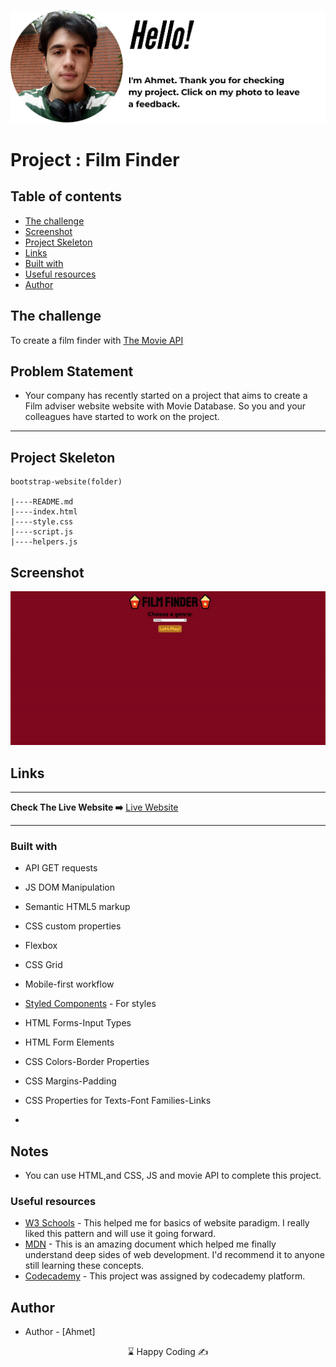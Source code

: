 <p align="center">
<a href="https://www.linkedin.com/in/ahmet-ayd%C4%B1n-2583b1199/" target="_blank"><img src="ahmet.png" alt="screenshot"></a>
</p>



# Project : Film Finder

## Table of contents

  - [The challenge](#the-challenge)
  - [Screenshot](#screenshot)
  - [Project Skeleton ](#project-skeleton)
  - [Links](#links)
  - [Built with](#built-with)
  - [Useful resources](#useful-resources)
- [Author](#author)



## The challenge
To create a film finder with <a href="https://developers.themoviedb.org/3/getting-started/introduction">The Movie API</a>

## Problem Statement

- Your company has recently started on a project that aims to create a Film adviser website website with Movie Database. So you and your colleagues have started to work on the project.
<hr>



## Project Skeleton 

```
bootstrap-website(folder)

|----README.md                   
|----index.html
|----style.css
|----script.js
|----helpers.js

```

## Screenshot
<p align="center">
<a href="https://stately-syrniki-3df6b8.netlify.app/"><img src="film.gif" alt="screenshot"></a>
</p>



## Links
<hr>
<b>Check The Live Website ➡️</b> <a href="https://stately-syrniki-3df6b8.netlify.app/">Live Website</a>
<hr>

### Built with
- API GET requests
- JS DOM Manipulation
- Semantic HTML5 markup
- CSS custom properties
- Flexbox
- CSS Grid
- Mobile-first workflow


- [Styled Components](https://styled-components.com/) - For styles
	
- HTML Forms-Input Types 

- HTML Form Elements

- CSS Colors-Border Properties

- CSS Margins-Padding

- CSS Properties for Texts-Font Families-Links


-

## Notes

- You can use HTML,and CSS, JS and movie API to complete this project.

### Useful resources

- [W3 Schools](https://www.w3schools.com/) - This helped me for basics of website paradigm. I really liked this pattern and will use it going forward.
- [MDN](https://developer.mozilla.org/en-US/) - This is an amazing document which helped me finally understand deep sides of web development. I'd recommend it to anyone still learning these concepts.
- [Codecademy](https://www.codecademy.com/learn) - This project was assigned by codecademy platform.





## Author

- Author - [Ahmet]

<center> &#8987; Happy Coding  &#9997; </center>
